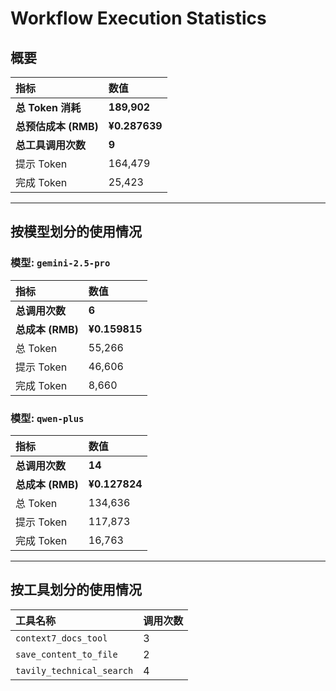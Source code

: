 # Workflow Execution Statistics

## 概要

| 指标 | 数值 |
| :--- | :--- |
| **总 Token 消耗** | **189,902** |
| **总预估成本 (RMB)** | **¥0.287639** |
| **总工具调用次数** | **9** |
| 提示 Token | 164,479 |
| 完成 Token | 25,423 |

---

## 按模型划分的使用情况


### 模型: `gemini-2.5-pro`

| 指标 | 数值 |
| :--- | :--- |
| **总调用次数** | **6** |
| **总成本 (RMB)** | **¥0.159815** |
| 总 Token | 55,266 |
| 提示 Token | 46,606 |
| 完成 Token | 8,660 |

### 模型: `qwen-plus`

| 指标 | 数值 |
| :--- | :--- |
| **总调用次数** | **14** |
| **总成本 (RMB)** | **¥0.127824** |
| 总 Token | 134,636 |
| 提示 Token | 117,873 |
| 完成 Token | 16,763 |

---

## 按工具划分的使用情况

| 工具名称 | 调用次数 |
| :--- | :--- |
| `context7_docs_tool` | 3 |
| `save_content_to_file` | 2 |
| `tavily_technical_search` | 4 |
